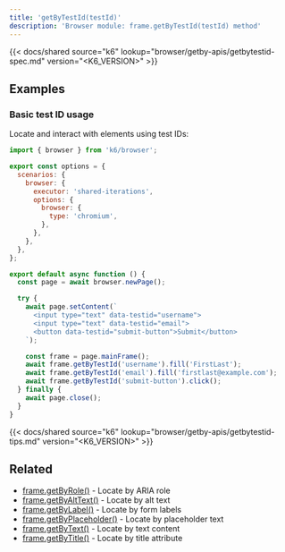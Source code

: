 ```yaml
---
title: 'getByTestId(testId)'
description: 'Browser module: frame.getByTestId(testId) method'
---
```


{{< docs/shared source="k6" lookup="browser/getby-apis/getbytestid-spec.md" version="<K6_VERSION>" >}}

## Examples

### Basic test ID usage

Locate and interact with elements using test IDs:

<!-- md-k6:skip -->

```javascript
import { browser } from 'k6/browser';

export const options = {
  scenarios: {
    browser: {
      executor: 'shared-iterations',
      options: {
        browser: {
          type: 'chromium',
        },
      },
    },
  },
};

export default async function () {
  const page = await browser.newPage();

  try {
    await page.setContent(`
      <input type="text" data-testid="username">
      <input type="text" data-testid="email">
      <button data-testid="submit-button">Submit</button>
    `);

    const frame = page.mainFrame();
    await frame.getByTestId('username').fill('FirstLast');
    await frame.getByTestId('email').fill('firstlast@example.com');
    await frame.getByTestId('submit-button').click();
  } finally {
    await page.close();
  }
}
```

{{< docs/shared source="k6" lookup="browser/getby-apis/getbytestid-tips.md" version="<K6_VERSION>" >}}

## Related

- [frame.getByRole()](https://grafana.com/docs/k6/<K6_VERSION>/javascript-api/k6-browser/frame/getbyrole/) - Locate by ARIA role
- [frame.getByAltText()](https://grafana.com/docs/k6/<K6_VERSION>/javascript-api/k6-browser/frame/getbyalttext/) - Locate by alt text
- [frame.getByLabel()](https://grafana.com/docs/k6/<K6_VERSION>/javascript-api/k6-browser/frame/getbylabel/) - Locate by form labels
- [frame.getByPlaceholder()](https://grafana.com/docs/k6/<K6_VERSION>/javascript-api/k6-browser/frame/getbyplaceholder/) - Locate by placeholder text
- [frame.getByText()](https://grafana.com/docs/k6/<K6_VERSION>/javascript-api/k6-browser/frame/getbytext/) - Locate by text content
- [frame.getByTitle()](https://grafana.com/docs/k6/<K6_VERSION>/javascript-api/k6-browser/frame/getbytitle/) - Locate by title attribute
